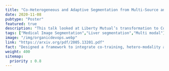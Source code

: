 ```yaml
---
title: "Co-Heterogeneous and Adaptive Segmentation from Multi-Source and Multi-Phase CT Imaging Data: A Study on Pathological Liver and Lesion Segmentation"
date: 2020-11-08
pubtype: "Poster"
featured: true
description: "This talk looked at Liberty Mutual’s transformation to Continuous Integration, Continuous Delivery, and DevOps. For a large, heavily regulated industry, this task can not only be daunting, but viewed by many as impossible."
tags: ["Medical Image Segmentation","Liver segmentation","Multi modal"]
image: "/img/organicdevops.webp"
link: "https://arxiv.org/pdf/2005.13201.pdf"
fact: "Designed a framework to integrate co-training, hetero-modality and adversarial learning to segment multi-organs in a semi-supervised approach. Improved the pathological liver mask dice coefficients by ranges of 4.2% to 9.4%."
weight: 400
sitemap:
  priority : 0.8
---
```


